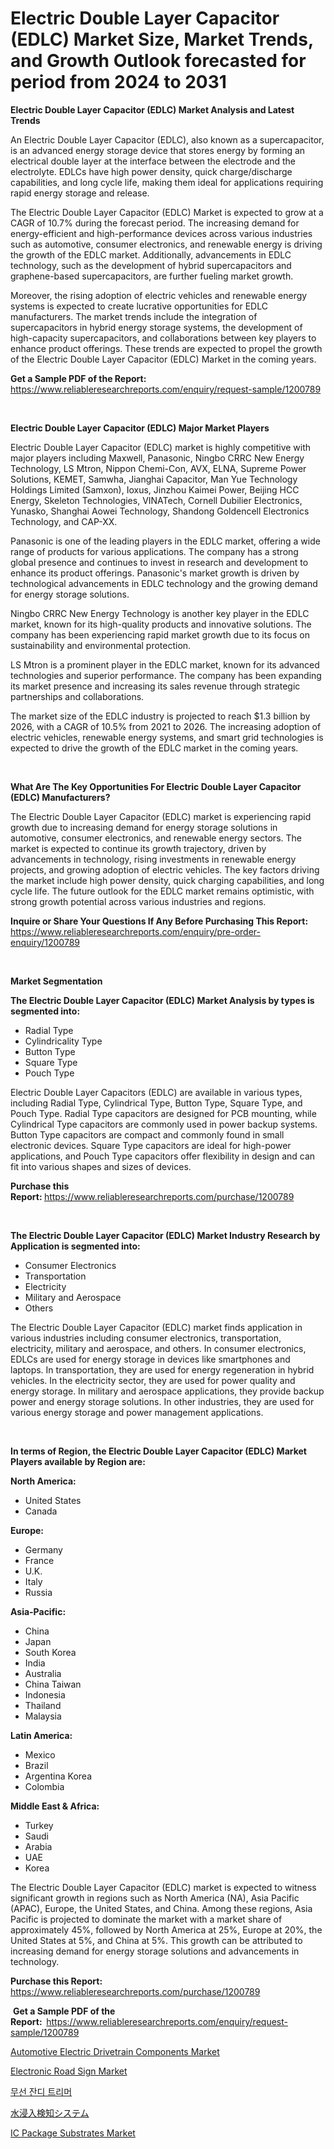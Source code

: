 <p><h1>Electric Double Layer Capacitor (EDLC) Market Size, Market Trends, and Growth Outlook forecasted for period from 2024 to 2031</h1></p><p><strong>Electric Double Layer Capacitor (EDLC) Market Analysis and Latest Trends</strong></p>
<p><p>An Electric Double Layer Capacitor (EDLC), also known as a supercapacitor, is an advanced energy storage device that stores energy by forming an electrical double layer at the interface between the electrode and the electrolyte. EDLCs have high power density, quick charge/discharge capabilities, and long cycle life, making them ideal for applications requiring rapid energy storage and release.</p><p>The Electric Double Layer Capacitor (EDLC) Market is expected to grow at a CAGR of 10.7% during the forecast period. The increasing demand for energy-efficient and high-performance devices across various industries such as automotive, consumer electronics, and renewable energy is driving the growth of the EDLC market. Additionally, advancements in EDLC technology, such as the development of hybrid supercapacitors and graphene-based supercapacitors, are further fueling market growth.</p><p>Moreover, the rising adoption of electric vehicles and renewable energy systems is expected to create lucrative opportunities for EDLC manufacturers. The market trends include the integration of supercapacitors in hybrid energy storage systems, the development of high-capacity supercapacitors, and collaborations between key players to enhance product offerings. These trends are expected to propel the growth of the Electric Double Layer Capacitor (EDLC) Market in the coming years.</p></p>
<p><strong>Get a Sample PDF of the Report:&nbsp;</strong> <a href="https://www.reliableresearchreports.com/enquiry/request-sample/1200789">https://www.reliableresearchreports.com/enquiry/request-sample/1200789</a></p>
<p>&nbsp;</p>
<p><strong>Electric Double Layer Capacitor (EDLC) Major Market Players</strong></p>
<p><p>Electric Double Layer Capacitor (EDLC) market is highly competitive with major players including Maxwell, Panasonic, Ningbo CRRC New Energy Technology, LS Mtron, Nippon Chemi-Con, AVX, ELNA, Supreme Power Solutions, KEMET, Samwha, Jianghai Capacitor, Man Yue Technology Holdings Limited (Samxon), Ioxus, Jinzhou Kaimei Power, Beijing HCC Energy, Skeleton Technologies, VINATech, Cornell Dubilier Electronics, Yunasko, Shanghai Aowei Technology, Shandong Goldencell Electronics Technology, and CAP-XX.</p><p>Panasonic is one of the leading players in the EDLC market, offering a wide range of products for various applications. The company has a strong global presence and continues to invest in research and development to enhance its product offerings. Panasonic's market growth is driven by technological advancements in EDLC technology and the growing demand for energy storage solutions.</p><p>Ningbo CRRC New Energy Technology is another key player in the EDLC market, known for its high-quality products and innovative solutions. The company has been experiencing rapid market growth due to its focus on sustainability and environmental protection.</p><p>LS Mtron is a prominent player in the EDLC market, known for its advanced technologies and superior performance. The company has been expanding its market presence and increasing its sales revenue through strategic partnerships and collaborations.</p><p>The market size of the EDLC industry is projected to reach $1.3 billion by 2026, with a CAGR of 10.5% from 2021 to 2026. The increasing adoption of electric vehicles, renewable energy systems, and smart grid technologies is expected to drive the growth of the EDLC market in the coming years.</p></p>
<p>&nbsp;</p>
<p><strong>What Are The Key Opportunities For Electric Double Layer Capacitor (EDLC) Manufacturers?</strong></p>
<p><p>The Electric Double Layer Capacitor (EDLC) market is experiencing rapid growth due to increasing demand for energy storage solutions in automotive, consumer electronics, and renewable energy sectors. The market is expected to continue its growth trajectory, driven by advancements in technology, rising investments in renewable energy projects, and growing adoption of electric vehicles. The key factors driving the market include high power density, quick charging capabilities, and long cycle life. The future outlook for the EDLC market remains optimistic, with strong growth potential across various industries and regions.</p></p>
<p><strong>Inquire or Share Your Questions If Any Before Purchasing This Report:</strong> <a href="https://www.reliableresearchreports.com/enquiry/pre-order-enquiry/1200789">https://www.reliableresearchreports.com/enquiry/pre-order-enquiry/1200789</a></p>
<p>&nbsp;</p>
<p><strong>Market Segmentation</strong></p>
<p><strong>The Electric Double Layer Capacitor (EDLC) Market Analysis by types is segmented into:</strong></p>
<p><ul><li>Radial Type</li><li>Cylindricality Type</li><li>Button Type</li><li>Square Type</li><li>Pouch Type</li></ul></p>
<p><p>Electric Double Layer Capacitors (EDLC) are available in various types, including Radial Type, Cylindrical Type, Button Type, Square Type, and Pouch Type. Radial Type capacitors are designed for PCB mounting, while Cylindrical Type capacitors are commonly used in power backup systems. Button Type capacitors are compact and commonly found in small electronic devices. Square Type capacitors are ideal for high-power applications, and Pouch Type capacitors offer flexibility in design and can fit into various shapes and sizes of devices.</p></p>
<p><strong>Purchase this Report:&nbsp;</strong><a href="https://www.reliableresearchreports.com/purchase/1200789">https://www.reliableresearchreports.com/purchase/1200789</a></p>
<p>&nbsp;</p>
<p><strong>The Electric Double Layer Capacitor (EDLC) Market Industry Research by Application is segmented into:</strong></p>
<p><ul><li>Consumer Electronics</li><li>Transportation</li><li>Electricity</li><li>Military and Aerospace</li><li>Others</li></ul></p>
<p><p>The Electric Double Layer Capacitor (EDLC) market finds application in various industries including consumer electronics, transportation, electricity, military and aerospace, and others. In consumer electronics, EDLCs are used for energy storage in devices like smartphones and laptops. In transportation, they are used for energy regeneration in hybrid vehicles. In the electricity sector, they are used for power quality and energy storage. In military and aerospace applications, they provide backup power and energy storage solutions. In other industries, they are used for various energy storage and power management applications.</p></p>
<p>&nbsp;</p>
<p><strong>In terms of Region, the Electric Double Layer Capacitor (EDLC) Market Players available by Region are:</strong></p>
<p>
    <p> <strong> North America: </strong>
        <ul>
            <li>United States</li>
            <li>Canada</li>
        </ul>
        </p> 
    <p> <strong> Europe: </strong>
        <ul>
            <li>Germany</li>
            <li>France</li>
            <li>U.K.</li>
            <li>Italy</li>
            <li>Russia</li>
        </ul>
        </p> 
    <p> <strong> Asia-Pacific: </strong>
        <ul>
            <li>China</li>
            <li>Japan</li>
            <li>South Korea</li>
            <li>India</li>
            <li>Australia</li>
            <li>China Taiwan</li>
            <li>Indonesia</li>
            <li>Thailand</li>
            <li>Malaysia</li>
        </ul>
        </p> 
    <p> <strong> Latin America: </strong>
        <ul>
            <li>Mexico</li>
            <li>Brazil</li>
            <li>Argentina Korea</li>
            <li>Colombia</li>
        </ul>
        </p> 
    <p> <strong> Middle East & Africa: </strong>
        <ul>
            <li>Turkey</li>
            <li>Saudi</li>
            <li>Arabia</li>
            <li>UAE</li>
            <li>Korea</li>
        </ul>
    </p>
    </p>
<p><p>The Electric Double Layer Capacitor (EDLC) market is expected to witness significant growth in regions such as North America (NA), Asia Pacific (APAC), Europe, the United States, and China. Among these regions, Asia Pacific is projected to dominate the market with a market share of approximately 45%, followed by North America at 25%, Europe at 20%, the United States at 5%, and China at 5%. This growth can be attributed to increasing demand for energy storage solutions and advancements in technology.</p></p>
<p><strong>Purchase this Report: </strong><a href="https://www.reliableresearchreports.com/purchase/1200789">https://www.reliableresearchreports.com/purchase/1200789</a></p>
<p>&nbsp;<strong>Get a Sample PDF of the Report:&nbsp;&nbsp;</strong><a href="https://www.reliableresearchreports.com/enquiry/request-sample/1200789">https://www.reliableresearchreports.com/enquiry/request-sample/1200789</a></p>
<p><strong></strong></p>
<p><p><a href="https://issuu.com/reportprime-2/docs/automotive-electric-drivetrain-components-market-s">Automotive Electric Drivetrain Components Market</a></p><p><a href="https://issuu.com/reportprime-2/docs/electronic-road-sign-market-size-2030.pptx">Electronic Road Sign Market</a></p><p><a href="https://github.com/rsg307664904/Market-Research-Report-List-1/blob/main/963977711779.md">무선 잔디 트리머</a></p><p><a href="https://github.com/xtkhtofdt934839/Market-Research-Report-List-1/blob/main/585714712674.md">水浸入検知システム</a></p><p><a href="https://github.com/mancsybtousav/Market-Research-Report-List-1/blob/main/ic-package-substrates-market.md">IC Package Substrates Market</a></p></p>